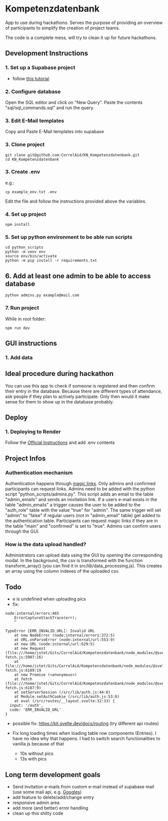 # Kompetenzdatenbank

App to use during hackathons. Serves the purpose of providing an overview of participants to simplify the creation of project teams.

The code is a complete mess, will try to clean it up for future hackathons.


## Development Instructions

### 1. Set up a Supabase project

- follow [this tutorial](https://onebite.dev/setting-up-new-supabase-project/)

### 2. Configure database

Open the SQL editor and click on "New Query". Paste the contents "sql/sql_commands.sql" and run the query.

### 3. Edit E-Mail templates

Copy and Paste E-Mail templates into supabase

### 3. Clone project

```
git clone git@github.com:CorrelAid/KN_Kompetenzdatenbank.git
cd KN_Kompetenzdatenbank
```

### 3. Create .env
e.g.:
```
cp example_env.txt .env
```
Edit the file and follow the instructions provided above the variables.

### 4. Set up project
```
npm install
```

### 5. Set up python environment to be able run scripts
```
cd python_scripts
python -m venv env
source env/bin/activate
python -m pip install -r requirements.txt
```

## 6. Add at least one admin to be able to access database
```
python admins.py example@mail.com
```

### 7. Run project
While in root folder:
```
npm run dev
```

## GUI instructions

### 1. Add data

## Ideal procedure during hackathon

You can use this app to check if someone is registered and then confirm their entry in the database. Because there are different types of attendance, ask people if they plan to actively participate. Only then would it make sense for them to show up in the database probably.

## Deploy 

### 1.  Deploying to Render 

Follow the [Official Instructions](https://render.com/docs/deploy-sveltekit) and add .env contents 

## Project Infos
### Authentication mechanism
Authentication happens through [magic links](https://supabase.com/docs/guides/auth/auth-magic-link). Only admins and confirmed participants can request links. Admins need to be added with the python script "python_scripts/admins.py". This script adds an email to the table "admin_emails" and sends an inivitation link. If a users e-mail exists in the table "admin_emails" a trigger causes the user to be added to the "auth_role" table with the value "true" for "admin". The same trigger will set "admin" to "false" if regular users (not in "admin_email" table) get added to the authentication table. Participants can request magic links if they are in the table "main" and "confirmed" is set to "true". Admins can confirm users through the GUI.

### How is the data upload handled?
Administrators can upload data using the GUI by opening the corresponding modal. In the background, the csv is transformed with the function transform_array() (you can find it in src/lib/data_processing.js). This creates an array using the column indexes of the uploaded csv. 


## Todo
- e is undefined when uploading pics
- fix:
```
node:internal/errors:465
    ErrorCaptureStackTrace(err);
    ^

TypeError [ERR_INVALID_URL]: Invalid URL
    at new NodeError (node:internal/errors:372:5)
    at URL.onParseError (node:internal/url:553:9)
    at new URL (node:internal/url:629:5)
    at new Request (file:///home/jstet/Gits/CorrelAid/Kompetenzdatenbank/node_modules/@sveltejs/kit/dist/install-fetch.js:5907:16)
    at file:///home/jstet/Gits/CorrelAid/Kompetenzdatenbank/node_modules/@sveltejs/kit/dist/install-fetch.js:6189:19
    at new Promise (<anonymous>)
    at fetch (file:///home/jstet/Gits/CorrelAid/Kompetenzdatenbank/node_modules/@sveltejs/kit/dist/install-fetch.js:6187:9)
    at setServerSession (/src/lib/auth.js:44:8)
    at Module.setAuthCookie (/src/lib/auth.js:53:8)
    at eval (/src/routes/__layout.svelte:32:33) {
  input: '/auth',
  code: 'ERR_INVALID_URL'
}

```
  - possible fix: https://kit.svelte.dev/docs/routing (try different api routes)

- Fix long loading times when loading table row components (Entries). I have no idea why that happens. I had to switch search functionalities to vanilla js because of that
  - 10s without pics
  - 13s with pics



## Long term development goals

- Send invitation e-mails from custom e-mail instead of supabase mail (use some mail api, e.g. [Googles](https://developers.google.com/gmail/api/quickstart/nodejs))
- add feature to delete/add/change entry
- responsive admin area
- add more (and better) error handling
- clean up this shitty code
